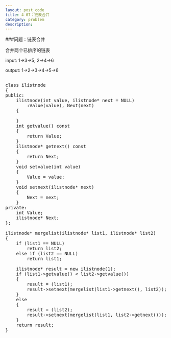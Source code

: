 ```yaml
---
layout: post_code
title: 4-07：链表合并
category: problem
description: 
---
```


###问题：链表合并

合并两个已排序的链表

input:	1->3->5;	2->4->6

output:	1->2->3->4->5->6

<pre class="brush: cpp">

class ilistnode
{
public:
	ilistnode(int value, ilistnode* next = NULL)
		:Value(value), Next(next)
	{

	}
	int getvalue() const
	{
		return Value;
	}
	ilistnode* getnext() const
	{
		return Next;
	}
	void setvalue(int value)
	{
		Value = value;
	}
	void setnext(ilistnode* next)
	{
		Next = next;
	}
private:
	int Value;
	ilistnode* Next;
};

ilistnode* mergelist(ilistnode* list1, ilistnode* list2)
{
	if (list1 == NULL)
		return list2;
	else if (list2 == NULL)
		return list1;

	ilistnode* result = new ilistnode(1);
	if (list1->getvalue() < list2->getvalue())
	{
		result = (list1);
		result->setnext(mergelist(list1->getnext(), list2));
	}
	else
	{
		result = (list2);
		result->setnext(mergelist(list1, list2->getnext()));
	}
	return result;
}

</pre>
